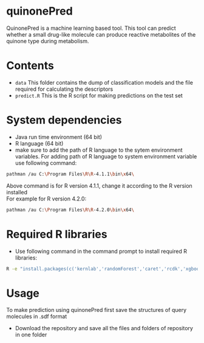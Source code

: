 # quinonePred
QuinonePred is a machine learning based tool. This tool can predict whether a small drug-like molecule can produce reactive metabolites of the quinone type during metabolism.

# Contents
* ``data`` This folder contains the dump of classification models and the file required for calculating the descriptors
* ``predict.R`` This is the R script for making predictions on the test set

# System dependencies
* Java run time environment (64 bit)
* R language (64 bit) 
* make sure to add the path of R language to the sytem environment variables.
For adding path of R language to system environment variable use following command:                        
```bash
pathman /au C:\Program Files\R\R-4.1.1\bin\x64\
```                                                                               
Above command is for R version 4.1.1, change it according to the R version installed               
For example for R version 4.2.0:                                                       
```bash
pathman /au C:\Program Files\R\R-4.2.0\bin\x64\
```

# Required R libraries
* Use following command in the command prompt to install required R libraries:                                                         
```bash
R -e "install.packages(c('kernlab','randomForest','caret','rcdk','xgboost'),repos='https://cloud.r-project.org', dependencies=TRUE")
```

# Usage
To make prediction using quinonePred first save the structures of query molecules in .sdf format

* Download the repository and save all the files and folders of repository in one folder
